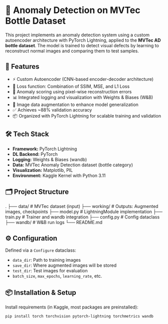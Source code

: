 # 🧠 Anomaly Detection on MVTec Bottle Dataset

This project implements an anomaly detection system using a custom autoencoder architecture with PyTorch Lightning, applied to the **MVTec AD bottle dataset**. The model is trained to detect visual defects by learning to reconstruct normal images and comparing them to test samples.

## 🚀 Features

- ⚡ Custom Autoencoder (CNN-based encoder-decoder architecture)
- 🎯 Loss function: Combination of SSIM, MSE, and L1 Loss
- 🧪 Anomaly scoring using pixel-wise reconstruction errors
- 📊 Integrated logging and visualization with Weights & Biases (W&B)
- 🧠 Image data augmentation to enhance model generalization
- ✅ Achieves ~88% validation accuracy
- 📦 Organized with PyTorch Lightning for scalable training and validation

## 🛠 Tech Stack

- **Framework:** PyTorch Lightning
- **DL Backend:** PyTorch
- **Logging:** Weights & Biases (wandb)
- **Data:** MVTec Anomaly Detection dataset (bottle category)
- **Visualization:** Matplotlib, PIL
- **Environment:** Kaggle Kernel with Python 3.11

## 🗂 Project Structure

.
├── data/ # MVTec dataset (input)
├── working/ # Outputs: Augmented images, checkpoints
├── model.py # LightningModule implementation
├── train.py # Trainer and wandb integration
├── config.py # Config dataclass
├── wandb/ # W&B run logs
└── README.md


## ⚙️ Configuration

Defined via a `Configure` dataclass:
- `data_dir`: Path to training images
- `save_dir`: Where augmented images will be stored
- `test_dir`: Test images for evaluation
- `batch_size`, `max_epochs`, `learning_rate`, etc.

## 📦 Installation & Setup

Install requirements (in Kaggle, most packages are preinstalled):

```bash
pip install torch torchvision pytorch-lightning torchmetrics wandb
